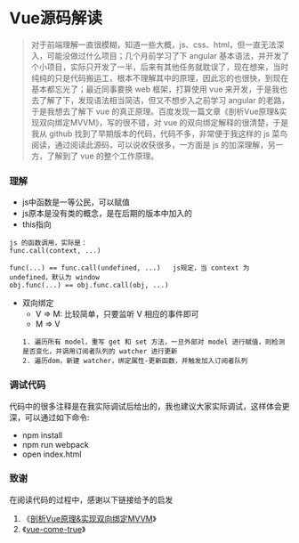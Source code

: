 # Vue源码解读

> 对于前端理解一直很模糊，知道一些大概，js、css、html，但一直无法深入，可能没做过什么项目；几个月前学习了下 angular 基本语法，并开发了个小项目，实际只开发了一半，后来有其他任务就耽误了，现在想来，当时纯纯的只是代码搬运工，根本不理解其中的原理，因此忘的也很快，到现在基本都忘光了；最近同事要换 web 框架，打算使用 vue 来开发，于是我也去了解了下，发现语法相当简洁，但又不想步入之前学习 angular 的老路，于是我想去了解下 vue 的真正原理。百度发现一篇文章《剖析Vue原理&实现双向绑定MVVM》，写的很不错，对 vue 的双向绑定解释的很清楚，于是我从 github 找到了早期版本的代码，代码不多，非常便于我这样的 js 菜鸟阅读，通过阅读此源码，可以说收获很多，一方面是 js 的加深理解，另一方，了解到了 vue 的整个工作原理。


### 理解
* js中函数是一等公民，可以赋值
* js原本是没有类的概念，是在后期的版本中加入的
* this指向
```
js 的函数调用，实际是：
func.call(context, ...)

func(...) == func.call(undefined, ...)   js规定，当 context 为 undefined，默认为 window
obj.func(...) == obj.func.call(obj, ...)
```
* 双向绑定
  * V => M: 比较简单，只要监听 V 相应的事件即可
  * M => V
  ```
  1. 遍历所有 model，重写 get 和 set 方法，一旦外部对 model 进行赋值，则检测是否变化，并调用订阅者队列的 watcher 进行更新
  2. 遍历dom，新建 watcher，绑定属性-更新函数，并触发加入订阅者队列
  ```

### 调试代码

代码中的很多注释是在我实际调试后给出的，我也建议大家实际调试，这样体会更深，可以通过如下命令:

* npm install
* npm run webpack
* open index.html

### 致谢

在阅读代码的过程中，感谢以下链接给予的启发

1. 《[剖析Vue原理&实现双向绑定MVVM](https://segmentfault.com/a/1190000006599500)》
2. 《[vue-come-true](https://github.com/coderzzp/vue-come-true)》
